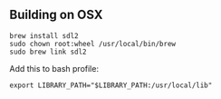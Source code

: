 ## Building on OSX

```
brew install sdl2
sudo chown root:wheel /usr/local/bin/brew
sudo brew link sdl2
```

Add this to bash profile:
```
export LIBRARY_PATH="$LIBRARY_PATH:/usr/local/lib"
```